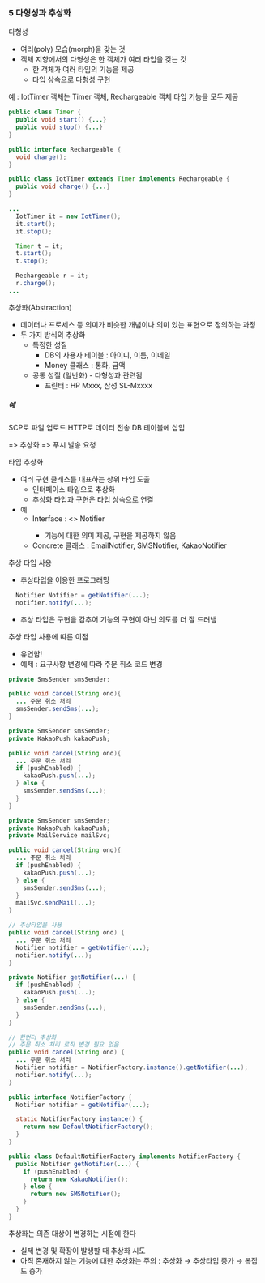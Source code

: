 ### 5 다형성과 추상화
다형성
- 여러(poly) 모습(morph)을 갖는 것
- 객체 지향에서의 다형성은 한 객체가 여러 타입을 갖는 것
  - 한 객체가 여러 타입의 기능을 제공
  - 타입 상속으로 다형성 구현

예 : IotTimer 객체는 Timer 객체, Rechargeable 객체 타입 기능을 모두 제공
```java
public class Timer {
  public void start() {...}
  public void stop() {...}
}

public interface Rechargeable {
  void charge();
}

public class IotTimer extends Timer implements Rechargeable {
  public void charge() {...}
}

...
  IotTimer it = new IotTimer();
  it.start();
  it.stop();

  Timer t = it;
  t.start();
  t.stop();

  Rechargeable r = it;
  r.charge();
...
```

추상화(Abstraction)
- 데이터나 프로세스 등 의미가 비슷한 개념이나 의미 있는 표현으로 정의하는 과정
- 두 가지 방식의 추상화
  - 특정한 성질
    - DB의 사용자 테이블 : 아이디, 이름, 이메일
    - Money 클래스 : 통화, 금액
  - 공통 성질 (일반화) - 다형성과 관련됨
    - 프린터 : HP Mxxx, 삼성 SL-Mxxxx

##### 예
SCP로 파일 업로드
HTTP로 데이터 전송
DB 테이블에 삽입

=> 추상화 => 푸시 발송 요청

타입 추상화
- 여러 구현 클래스를 대표하는 상위 타입 도출
  - 인터페이스 타입으로 추상화
  - 추상화 타입과 구현은 타입 상속으로 연결
- 예
  - Interface : <<Interface>> Notifier
    - 기능에 대한 의미 제공, 구현을 제공하지 않음
  - Concrete 클래스 : EmailNotifier, SMSNotifier, KakaoNotifier

추상 타입 사용
- 추상타입을 이용한 프로그래밍
```java
  Notifier Notifier = getNotifier(...);
  notifier.notify(...);
```
- 추상 타입은 구현을 감추어 기능의 구현이 아닌 의도를 더 잘 드러냄

추상 타입 사용에 따른 이점
- 유연함!
- 예제 : 요구사항 변경에 따라 주문 취소 코드 변경
```java
private SmsSender smsSender;

public void cancel(String ono){
  ... 주문 취소 처리
  smsSender.sendSms(...);
}
```

```java
private SmsSender smsSender;
private KakaoPush kakaoPush;

public void cancel(String ono){
  ... 주문 취소 처리
  if (pushEnabled) {
    kakaoPush.push(...);
  } else {
    smsSender.sendSms(...);
  }
}
```

```java
private SmsSender smsSender;
private KakaoPush kakaoPush;
private MailService mailSvc;

public void cancel(String ono){
  ... 주문 취소 처리
  if (pushEnabled) {
    kakaoPush.push(...);
  } else {
    smsSender.sendSms(...);
  }
  mailSvc.sendMail(...);
}
```

```java
// 추상타입을 사용
public void cancel(String ono) {
  ... 주문 취소 처리
  Notifier notifier = getNotifier(...);
  notifier.notify(...);
}

private Notifier getNotifier(...) {
  if (pushEnabled) {
    kakaoPush.push(...);
  } else {
    smsSender.sendSms(...);
  }
}
```

```java
// 한번더 추상화
// 주문 취소 처리 로직 변경 필요 없음
public void cancel(String ono) {
  ... 주문 취소 처리
  Notifier notifier = NotifierFactory.instance().getNotifier(...);
  notifier.notify(...);
}

public interface NotifierFactory {
  Notifier notifier = getNotifier(...);

  static NotifierFactory instance() {
    return new DefaultNotifierFactory();
  }
}

public class DefaultNotifierFactory implements NotifierFactory {
  public Notifier getNotifier(...) {
    if (pushEnabled) {
      return new KakaoNotifier();
    } else {
      return new SMSNotifier();
    }
  }
}

```

추상화는 의존 대상이 변경하는 시점에 한다
- 실제 변경 및 확장이 발생할 때 추상화 시도
- 아직 존재하지 않는 기능에 대한 추상화는 주의 : 추상화 → 추상타입 증가 → 복잡도 증가
